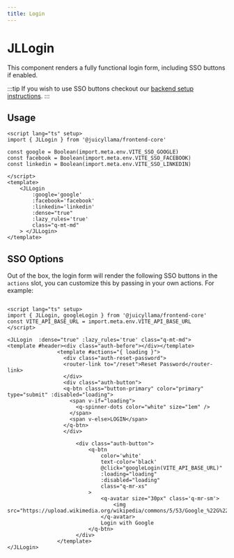 ```yaml
---
title: Login
---
```


# JLLogin

This component renders a fully functional login form, including SSO buttons if enabled.

:::tip
If you wish to use SSO buttons checkout our [backend setup instructions](/backend/core/modules/auth.md).
:::

## Usage

```vue
<script lang="ts" setup>
import { JLLogin } from '@juicyllama/frontend-core'

const google = Boolean(import.meta.env.VITE_SSO_GOOGLE)
const facebook = Boolean(import.meta.env.VITE_SSO_FACEBOOK)
const linkedin = Boolean(import.meta.env.VITE_SSO_LINKEDIN)

</script>
<template>
    <JLLogin
        :google='google'
        :facebook='facebook'
        :linkedin='linkedin'
        :dense="true"
        :lazy_rules='true'
        class="q-mt-md"
    > </JLLogin>
</template>
```


## SSO Options

Out of the box, the login form will render the following SSO buttons in the `actions` slot, you can customize this by passing in your own actions. For example:

```vue

<script lang="ts" setup>
import { JLLogin, googleLogin } from '@juicyllama/frontend-core'
const VITE_API_BASE_URL = import.meta.env.VITE_API_BASE_URL
</script>

<JLLogin  :dense="true" :lazy_rules='true' class="q-mt-md">
<template #header><div class="auth-before"></div></template>
                <template #actions="{ loading }">
                  <div class="auth-reset-password">
                  <router-link to="/reset">Reset Password</router-link>
                  </div>
                  <div class="auth-button">
                  <q-btn class="button-primary" color="primary" type="submit" :disabled="loading">
                    <span v-if="loading">
                      <q-spinner-dots color="white" size="1em" />
                    </span>
                    <span v-else>LOGIN</span>
                  </q-btn>
                  </div>

                      <div class="auth-button">
                          <q-btn
                              color='white'
                              text-color='black'
                              @click="googleLogin(VITE_API_BASE_URL)"
                              :loading="loading"
                              :disabled="loading"
                              class="q-mr-xs"
                          >
                              <q-avatar size="30px" class='q-mr-sm'>
                                  <img src="https://upload.wikimedia.org/wikipedia/commons/5/53/Google_%22G%22_Logo.svg">
                              </q-avatar>
                              Login with Google
                          </q-btn>
                      </div>
                </template>
</JLLogin>
```
